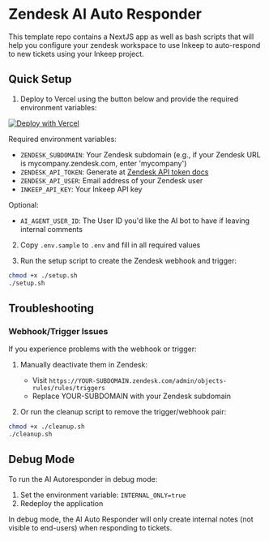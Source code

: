# Zendesk AI Auto Responder

This template repo contains a NextJS app as well as bash scripts that will help you configure your zendesk workspace to use Inkeep to auto-respond to new tickets using your Inkeep project.


## Quick Setup

1. Deploy to Vercel using the button below and provide the required environment variables:

[![Deploy with Vercel](https://vercel.com/button)](https://vercel.com/new/clone?repository-url=https%3A%2F%2Fgithub.com%2Finkeep%2Fzendesk-inkeep-template&env=ZENDESK_SUBDOMAIN,ZENDESK_API_TOKEN,ZENDESK_API_USER,INKEEP_API_KEY&envDescription=API%20keys%20required%20for%20successful%20deployment&project-name=zendesk-inkeep-autoresponder&repository-name=zendesk-inkeep-autoresponder)

Required environment variables:
- `ZENDESK_SUBDOMAIN`: Your Zendesk subdomain (e.g., if your Zendesk URL is mycompany.zendesk.com, enter 'mycompany')
- `ZENDESK_API_TOKEN`: Generate at [Zendesk API token docs](https://support.zendesk.com/hc/en-us/articles/4408889192858-Generating-a-new-API-token)
- `ZENDESK_API_USER`: Email address of your Zendesk user
- `INKEEP_API_KEY`: Your Inkeep API key

Optional:
- `AI_AGENT_USER_ID`: The User ID you'd like the AI bot to have if leaving internal comments

2. Copy `.env.sample` to `.env` and fill in all required values

3. Run the setup script to create the Zendesk webhook and trigger:
```bash
chmod +x ./setup.sh
./setup.sh
```

## Troubleshooting

### Webhook/Trigger Issues
If you experience problems with the webhook or trigger:

1. Manually deactivate them in Zendesk:
   - Visit `https://YOUR-SUBDOMAIN.zendesk.com/admin/objects-rules/rules/triggers`
   - Replace YOUR-SUBDOMAIN with your Zendesk subdomain

2. Or run the cleanup script to remove the trigger/webhook pair:
```bash
chmod +x ./cleanup.sh
./cleanup.sh
```

## Debug Mode

To run the AI Autoresponder in debug mode:

1. Set the environment variable: `INTERNAL_ONLY=true`
2. Redeploy the application

In debug mode, the AI Auto Responder will only create internal notes (not visible to end-users) when responding to tickets.
